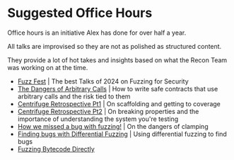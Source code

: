 # Suggested Office Hours

Office hours is an initiative Alex has done for over half a year.

All talks are improvised so they are not as polished as structured content.

They provide a lot of hot takes and insights based on what the Recon Team was working on at the time.

- [Fuzz Fest](https://www.youtube.com/watch?v=Cqmu-mhSLt8) | The best Talks of 2024 on Fuzzing for Security
- [The Dangers of Arbitrary Calls](https://www.youtube.com/watch?v=8-qWL2Dcgpc) | How to write safe contracts that use arbitrary calls and the risk tied to them
- [Centrifuge Retrospective Pt1](https://www.youtube.com/watch?v=AT3fMhPDZFU) | On scaffolding and getting to coverage
- [Centrifuge Retrospective Pt2](https://www.youtube.com/watch?v=eBVp6WyEIx4) | On breaking properties and the importance of understanding the system you're testing
- [How we missed a bug with fuzzing!](https://www.youtube.com/watch?v=fXG2JwvoFZ0&t=8s) | On the dangers of clamping
- [Finding bugs with Differential Fuzzing](https://www.youtube.com/watch?v=AMCN1HP84BQ) | Using differential fuzzing to find bugs
- [Fuzzing Bytecode Directly](https://www.youtube.com/watch?v=RWvA9myV_LQ)